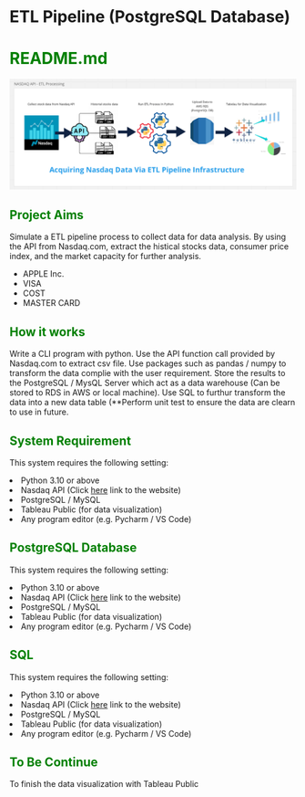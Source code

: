 # ETL Pipeline (PostgreSQL Database)

<html>
<head></head> 
<body data-gr-ext-installed="" data-new-gr-c-s-check-loaded="14.1087.0">
<h1><span style="color:#008000;">README.md</span></h1>
<img src="https://github.com/data-engineer-sk/dataWarehouse-PostgreSQL-1/blob/main/Nasdaq%20API%20-%20ETL%20Processing.png" ALIGN=”left” alt="ETL Processing via Nasdaq API" />
</body>
</html>
  
<h2><span style="color:#008000;">Project Aims</span></h2>
<p>
 Simulate a ETL pipeline process to collect data for data analysis.  By using the API from Nasdaq.com, extract the histical stocks data, consumer price index, and the  market capacity for further analysis.
 <ul>
  <li>APPLE Inc.</li>
  <li>VISA</li>
  <li>COST</li>
  <li>MASTER CARD</li>
</ul>
</p>
<h2><span style="color:#008000;">How it works</span></h2>
<p>Write a CLI program with python.  Use the API function call provided by Nasdaq.com to extract csv file.  Use packages such as  pandas / numpy to transform the data complie with the user requirement.  Store the results to the PostgreSQL / MysQL Server which act as a data warehouse (Can be stored to RDS in AWS or local machine).  Use SQL to furthur transform the data into a new data table (**Perform unit test to ensure the data are clearn to use in future.
</p>
<h2><span style="color:#008000;">System Requirement</span></h2>
<p>This system requires the following setting:
  <li>Python 3.10 or above</li>
  <li>Nasdaq API (Click <a href="https://data.nasdaq.com/tools/api">here</a> link to the website)
  <li>PostgreSQL / MySQL</li>
  <Li>Tableau Public (for data visualization)</li>
  <li>Any program editor (e.g. Pycharm / VS Code)</li>  
</p>
<h2><span style="color:#008000;">PostgreSQL Database</span></h2>
<p>This system requires the following setting:
  <li>Python 3.10 or above</li>
  <li>Nasdaq API (Click <a href="https://data.nasdaq.com/tools/api">here</a> link to the website)
  <li>PostgreSQL / MySQL</li>
  <Li>Tableau Public (for data visualization)</li>
  <li>Any program editor (e.g. Pycharm / VS Code)</li>  
</p>
<h2><span style="color:#008000;">SQL</span></h2>
<p>This system requires the following setting:
  <li>Python 3.10 or above</li>
  <li>Nasdaq API (Click <a href="https://data.nasdaq.com/tools/api">here</a> link to the website)
  <li>PostgreSQL / MySQL</li>
  <Li>Tableau Public (for data visualization)</li>
  <li>Any program editor (e.g. Pycharm / VS Code)</li>  
</p>
<h2><span style="color:#008000;">To Be Continue</span></h2>
<p>To finish the data visualization with Tableau Public
</p>

